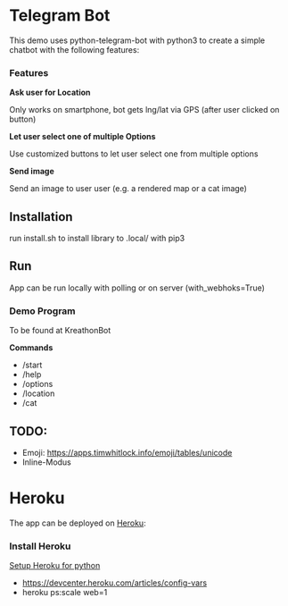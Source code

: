 # Telegram Bot

This demo uses python-telegram-bot with python3 to create a simple chatbot with the following features:

### Features

**Ask user for Location**

Only works on smartphone, bot gets lng/lat via GPS (after user clicked on button)


**Let user select one of multiple Options**

Use customized buttons to let user select one from multiple options

**Send image**

Send an image to user user (e.g. a rendered map or a cat image)


## Installation

run install.sh to install library to .local/ with pip3

## Run

App can be run locally with polling or on server (with_webhoks=True)


### Demo Program

To be found at KreathonBot

**Commands**

- /start
- /help
- /options
- /location
- /cat


## TODO:
- Emoji: https://apps.timwhitlock.info/emoji/tables/unicode
- Inline-Modus

# Heroku

The app can be deployed on [Heroku](heroku.com):

### Install Heroku

[Setup Heroku for python](https://devcenter.heroku.com/articles/getting-started-with-python#set-up)

- https://devcenter.heroku.com/articles/config-vars
- heroku ps:scale web=1

        
